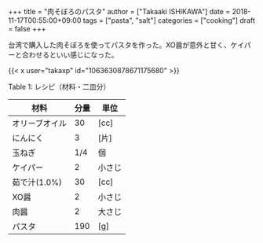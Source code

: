 +++
title = "肉そぼろのパスタ"
author = ["Takaaki ISHIKAWA"]
date = 2018-11-17T00:55:00+09:00
tags = ["pasta", "salt"]
categories = ["cooking"]
draft = false
+++

台湾で購入した肉そぼろを使ってパスタを作った。XO醤が意外と甘く、ケイパーと合わせるといい感じになった。  

{{< x user="takaxp" id="1063630878671175680" >}}  

<div class="table-caption">
  <span class="table-number">Table 1</span>:
  レシピ（材料・二皿分）
</div>

| 材料      | 分量 | 単位 |
|---------|----|----|
| オリーブオイル | 30  | [cc] |
| にんにく  | 3   | [片] |
| 玉ねぎ    | 1/4 | 個   |
| ケイパー  | 2   | 小さじ |
| 茹で汁(1.0%) | 30  | [cc] |
| XO醤      | 2   | 小さじ |
| 肉醤      | 2   | 大さじ |
| パスタ    | 190 | [g]  |
